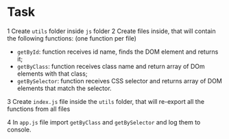 # Task

1 Create `utils` folder inside `js` folder
2 Create files inside, that will contain the following functions:
(one function per file)

- `getById`: function receives id name, finds the DOM element and returns it;
- `getByClass`: function receives class name and return array of DOm elements with that class;
- `getBySelector`: function receives CSS selector and returns array of DOM elements that match the selector.

3 Create `index.js` file inside the `utils` folder, that will re-export all the functions from all files

4 In `app.js` file import `getByClass` and `getBySelector` and log them to console.
